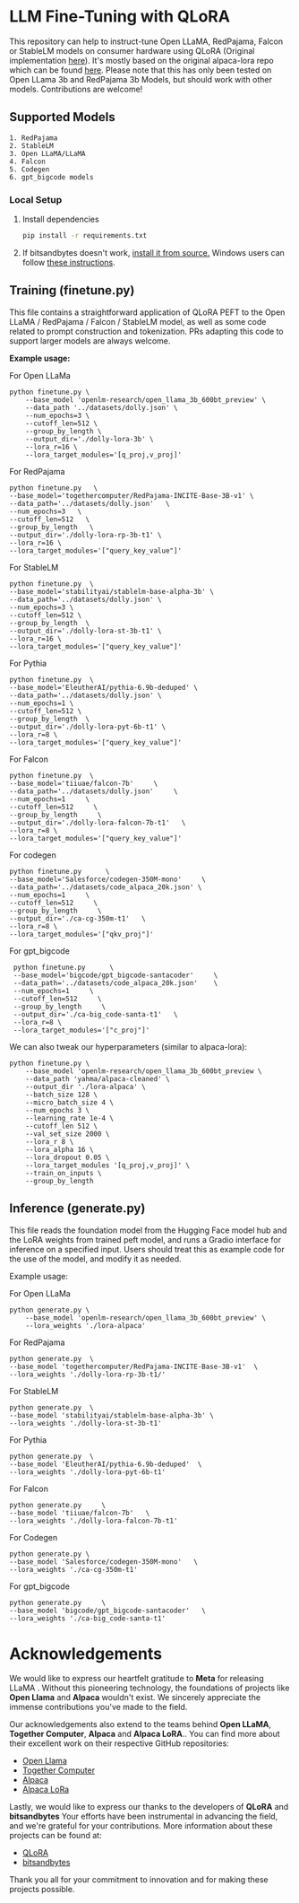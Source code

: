 # LLM Fine-Tuning with QLoRA

This repository can help to instruct-tune Open LLaMA, RedPajama, Falcon or StableLM models on consumer hardware using QLoRA (Original implementation [here](https://github.com/artidoro/qlora)). It's mostly based on the original alpaca-lora repo which can be found [here](https://github.com/tloen/alpaca-lora). Please note that this has only been tested on Open LLama 3b and RedPajama 3b Models, but should work with other models. Contributions are welcome!

## Supported Models
    1. RedPajama
    2. StableLM
    3. Open LLaMA/LLaMA
    4. Falcon
    5. Codegen
    6. gpt_bigcode models 

### Local Setup

1. Install dependencies

   ```bash
   pip install -r requirements.txt
   ```

1. If bitsandbytes doesn't work, [install it from source.](https://github.com/TimDettmers/bitsandbytes/blob/main/compile_from_source.md) Windows users can follow [these instructions](https://github.com/tloen/alpaca-lora/issues/17).

## Training (finetune.py)

This file contains a straightforward application of QLoRA PEFT to the Open LLaMA / RedPajama / Falcon / StableLM model, as well as some code related to prompt construction and tokenization. PRs adapting this code to support larger models are always welcome.

**Example usage:**

For Open LLaMa

    python finetune.py \
        --base_model 'openlm-research/open_llama_3b_600bt_preview' \
        --data_path '../datasets/dolly.json' \
        --num_epochs=3 \
        --cutoff_len=512 \
        --group_by_length \
        --output_dir='./dolly-lora-3b' \
        --lora_r=16 \
        --lora_target_modules='[q_proj,v_proj]'

For RedPajama

    python finetune.py   \
    --base_model='togethercomputer/RedPajama-INCITE-Base-3B-v1' \
    --data_path='../datasets/dolly.json'   \
    --num_epochs=3   \
    --cutoff_len=512   \
    --group_by_length   \
    --output_dir='./dolly-lora-rp-3b-t1' \
    --lora_r=16 \
    --lora_target_modules='["query_key_value"]' 
    
For StableLM

    python finetune.py  \
    --base_model='stabilityai/stablelm-base-alpha-3b' \
    --data_path='../datasets/dolly.json' \
    --num_epochs=3 \
    --cutoff_len=512 \
    --group_by_length  \
    --output_dir='./dolly-lora-st-3b-t1' \
    --lora_r=16 \
    --lora_target_modules='["query_key_value"]'
    
For Pythia

    python finetune.py  \
    --base_model='EleutherAI/pythia-6.9b-deduped' \
    --data_path='../datasets/dolly.json' \
    --num_epochs=1 \
    --cutoff_len=512 \
    --group_by_length  \
    --output_dir='./dolly-lora-pyt-6b-t1' \
    --lora_r=8 \
    --lora_target_modules='["query_key_value"]'

For Falcon

    python finetune.py  \
    --base_model='tiiuae/falcon-7b'     \
    --data_path='../datasets/dolly.json'     \
    --num_epochs=1     \
    --cutoff_len=512     \
    --group_by_length     \
    --output_dir='./dolly-lora-falcon-7b-t1'   \
    --lora_r=8 \
    --lora_target_modules='["query_key_value"]'

For codegen 

    python finetune.py      \
    --base_model='Salesforce/codegen-350M-mono'     \
    --data_path='../datasets/code_alpaca_20k.json' \
    --num_epochs=1     \
    --cutoff_len=512     \
    --group_by_length     \
    --output_dir='./ca-cg-350m-t1'   \
    --lora_r=8 \
    --lora_target_modules='["qkv_proj"]'

For gpt_bigcode

     python finetune.py      \
     --base_model='bigcode/gpt_bigcode-santacoder'     \
     --data_path='../datasets/code_alpaca_20k.json'    \
     --num_epochs=1     \
     --cutoff_len=512     \
     --group_by_length     \
     --output_dir='./ca-big_code-santa-t1'   \
     --lora_r=8 \
     --lora_target_modules='["c_proj"]'

We can also tweak our hyperparameters (similar to alpaca-lora):

    python finetune.py \
        --base_model 'openlm-research/open_llama_3b_600bt_preview \
        --data_path 'yahma/alpaca-cleaned' \
        --output_dir './lora-alpaca' \
        --batch_size 128 \
        --micro_batch_size 4 \
        --num_epochs 3 \
        --learning_rate 1e-4 \
        --cutoff_len 512 \
        --val_set_size 2000 \
        --lora_r 8 \
        --lora_alpha 16 \
        --lora_dropout 0.05 \
        --lora_target_modules '[q_proj,v_proj]' \
        --train_on_inputs \
        --group_by_length

## Inference (generate.py)
This file reads the foundation model from the Hugging Face model hub and the LoRA weights from trained peft model, and runs a Gradio interface for inference on a specified input. Users should treat this as example code for the use of the model, and modify it as needed.

Example usage:    

For Open LLaMa

    python generate.py \
        --base_model 'openlm-research/open_llama_3b_600bt_preview' \
        --lora_weights './lora-alpaca'
        
For RedPajama

    python generate.py  \
    --base_model 'togethercomputer/RedPajama-INCITE-Base-3B-v1'  \
    --lora_weights './dolly-lora-rp-3b-t1/'
       
For StableLM

    python generate.py  \
    --base_model 'stabilityai/stablelm-base-alpha-3b' \
    --lora_weights './dolly-lora-st-3b-t1'
    
For Pythia
   
    python generate.py  \
    --base_model 'EleutherAI/pythia-6.9b-deduped'  \
    --lora_weights './dolly-lora-pyt-6b-t1'

For Falcon

    python generate.py     \
    --base_model 'tiiuae/falcon-7b'   \
    --lora_weights './dolly-lora-falcon-7b-t1'

For Codegen

    python generate.py \
    --base_model 'Salesforce/codegen-350M-mono'   \
    --lora_weights './ca-cg-350m-t1'

For gpt_bigcode

    python generate.py     \
    --base_model 'bigcode/gpt_bigcode-santacoder'   \
    --lora_weights './ca-big_code-santa-t1'

    
# Acknowledgements

We would like to express our heartfelt gratitude to **Meta** for releasing LLaMA . Without this pioneering technology, the foundations of projects like **Open Llama** and **Alpaca** wouldn't exist. We sincerely appreciate the immense contributions you've made to the field.

Our acknowledgements also extend to the teams behind **Open LLaMA**, **Together Computer**, **Alpaca** and **Alpaca LoRA**.. You can find more about their excellent work on their respective GitHub repositories:

- [Open Llama](https://github.com/openlm-research/open_llama)
- [Together Computer](https://github.com/togethercomputer)
- [Alpaca](https://github.com/tatsu-lab/stanford_alpaca)
- [Alpaca LoRa](https://github.com/tloen/alpaca-lora)

Lastly, we would like to express our thanks to the developers of **QLoRA** and **bitsandbytes** Your efforts have been instrumental in advancing the field, and we're grateful for your contributions. More information about these projects can be found at:

- [QLoRA](https://github.com/artidoro/qlora)
- [bitsandbytes](https://github.com/TimDettmers/bitsandbytes)


Thank you all for your commitment to innovation and for making these projects possible.


    
